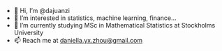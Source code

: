 - 👋 Hi, I’m @dajuanzi
- 👀 I’m interested in statistics, machine learning, finance...
- 🌱 I’m currently studying MSc in Mathematical Statistics at Stockholms University
- 📫 Reach me at daniella.yx.zhou@gmail.com

<!---
dajuanzi/dajuanzi is a ✨ special ✨ repository because its `README.md` (this file) appears on your GitHub profile.
You can click the Preview link to take a look at your changes.
--->
